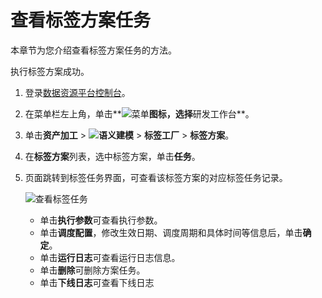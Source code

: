 # 查看标签方案任务

本章节为您介绍查看标签方案任务的方法。

执行标签方案成功。

1.  登录[数据资源平台控制台](https://dataq.console.aliyun.com)。

2.  在菜单栏左上角，单击**![菜单](https://static-aliyun-doc.oss-accelerate.aliyuncs.com/assets/img/zh-CN/6504337061/p188771.png)**图标，选择**研发工作台**。

3.  单击**资产加工** \> **![语义建模](https://static-aliyun-doc.oss-accelerate.aliyuncs.com/assets/img/zh-CN/1290330161/p208848.png)** \> **标签工厂** \> **标签方案**。

4.  在**标签方案**列表，选中标签方案，单击**任务**。

5.  页面跳转到标签任务界面，可查看该标签方案的对应标签任务记录。

    ![查看标签任务](https://static-aliyun-doc.oss-accelerate.aliyuncs.com/assets/img/zh-CN/8390250161/p214175.png)

    -   单击**执行参数**可查看执行参数。
    -   单击**调度配置**，修改生效日期、调度周期和具体时间等信息后，单击**确定**。
    -   单击**运行日志**可查看运行日志信息。
    -   单击**删除**可删除方案任务。
    -   单击**下线日志**可查看下线日志

